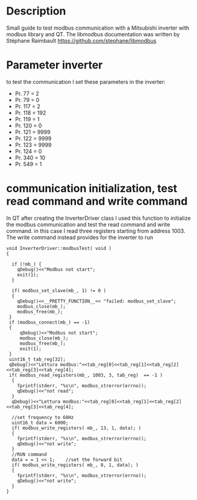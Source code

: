 # Description
Small guide to test modbus communication with a Mitsubishi inverter with modbus library and QT.
The libmodbus documentation was written by Stéphane Raimbault https://github.com/stephane/libmodbus

# Parameter inverter
to test the communication I set these parameters in the inverter:
- Pr. 77 = 2
- Pr. 79 = 0
- Pr. 117 = 2 
- Pr. 118 = 192
- Pr. 119 = 1
- Pr. 120 = 0
- Pr. 121 = 9999
- Pr. 122 = 9999
- Pr. 123 = 9999
- Pr. 124 = 0
- Pr. 340 = 10
- Pr. 549 = 1

# communication initialization, test read command and write command
In QT after creating the InverterDriver class I used this function to initialize the modbus communication and test the read command and write command.
in this case I read three registers starting from address 1003.
The write command instead provides for the inverter to run


    void InverterDriver::modbusTest( void )
    {

      if (!mb_) {
        qDebug()<<"Modbus not start";
        exit(1);
      }

      if( modbus_set_slave(mb_, 1) != 0 )
      {
        qDebug()<<__PRETTY_FUNCTION__<< "failed: modbus_set_slave";
        modbus_close(mb_);
        modbus_free(mb_);
     }
     if (modbus_connect(mb_) == -1) 
     {
         qDebug()<<"Modbus not start";
         modbus_close(mb_);
         modbus_free(mb_);
         exit(1);
     }
     uint16_t tab_reg[32];
     qDebug()<<"Lettura modbus:"<<tab_reg[0]<<tab_reg[1]<<tab_reg[2]<<tab_reg[3]<<tab_reg[4];
     if( modbus_read_registers(mb_, 1003, 3, tab_reg)  == -1 )
      {
        fprintf(stderr, "%s\n", modbus_strerror(errno));
        qDebug()<<"not read";
      }
      qDebug()<<"Lettura modbus:"<<tab_reg[0]<<tab_reg[1]<<tab_reg[2]<<tab_reg[3]<<tab_reg[4];

      //set frequency to 60Hz
      uint16_t data = 6000;
      if( modbus_write_registers( mb_, 13, 1, data); )
      {
        fprintf(stderr, "%s\n", modbus_strerror(errno));
        qDebug()<<"not write";
      }
      //RUN command
      data = = 1 << 1;    //set the forward bit
      if( modbus_write_registers( mb_, 8, 1, data); )
      {
        fprintf(stderr, "%s\n", modbus_strerror(errno));
        qDebug()<<"not write";
      }
    }
    
    
